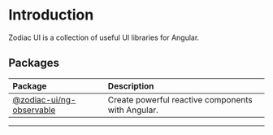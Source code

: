 # Introduction

Zodiac UI is a collection of useful UI libraries for Angular.

## Packages

| Package                                         | Description                                       |
| :---------------------------------------------- | :------------------------------------------------ |
| [@zodiac-ui/ng-observable](guide/ng-observable) | Create powerful reactive components with Angular. |

---
